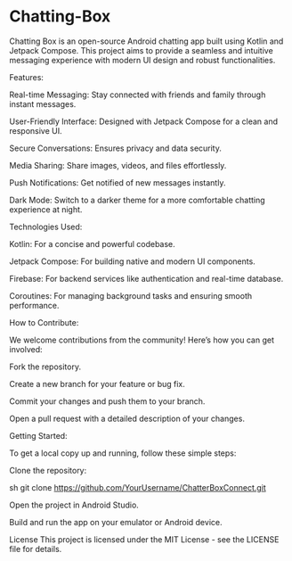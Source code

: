 # Chatting-Box

Chatting Box is an open-source Android chatting app built using Kotlin and Jetpack Compose. This project aims to provide a seamless and intuitive messaging experience with modern UI design and robust functionalities.

Features:

Real-time Messaging: Stay connected with friends and family through instant messages.

User-Friendly Interface: Designed with Jetpack Compose for a clean and responsive UI.

Secure Conversations: Ensures privacy and data security.

Media Sharing: Share images, videos, and files effortlessly.

Push Notifications: Get notified of new messages instantly.

Dark Mode: Switch to a darker theme for a more comfortable chatting experience at night.

Technologies Used:

Kotlin: For a concise and powerful codebase.

Jetpack Compose: For building native and modern UI components.

Firebase: For backend services like authentication and real-time database.

Coroutines: For managing background tasks and ensuring smooth performance.

How to Contribute: 

We welcome contributions from the community! Here’s how you can get involved:

Fork the repository.

Create a new branch for your feature or bug fix.

Commit your changes and push them to your branch.

Open a pull request with a detailed description of your changes.

Getting Started:

To get a local copy up and running, follow these simple steps:

Clone the repository:

sh
git clone https://github.com/YourUsername/ChatterBoxConnect.git

Open the project in Android Studio.

Build and run the app on your emulator or Android device.

License
This project is licensed under the MIT License - see the LICENSE file for details.
